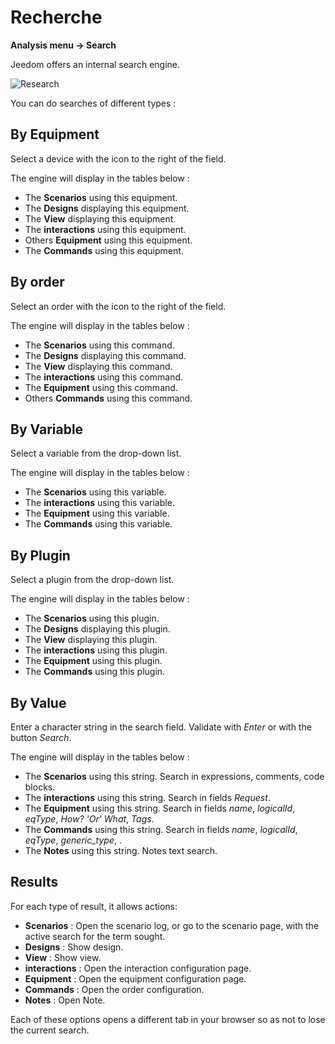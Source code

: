 # Recherche
**Analysis menu → Search**

Jeedom offers an internal search engine.

![Research](./images/search_intro.gif)

You can do searches of different types :

## By Equipment

Select a device with the icon to the right of the field.

The engine will display in the tables below :

- The **Scenarios** using this equipment.
- The **Designs** displaying this equipment.
- The **View** displaying this equipment.
- The **interactions** using this equipment.
- Others **Equipment** using this equipment.
- The **Commands** using this equipment.

## By order

Select an order with the icon to the right of the field.

The engine will display in the tables below :

- The **Scenarios** using this command.
- The **Designs** displaying this command.
- The **View** displaying this command.
- The **interactions** using this command.
- The **Equipment** using this command.
- Others **Commands** using this command.

## By Variable

Select a variable from the drop-down list.

The engine will display in the tables below :

- The **Scenarios** using this variable.
- The **interactions** using this variable.
- The **Equipment** using this variable.
- The **Commands** using this variable.

## By Plugin

Select a plugin from the drop-down list.

The engine will display in the tables below :

- The **Scenarios** using this plugin.
- The **Designs** displaying this plugin.
- The **View** displaying this plugin.
- The **interactions** using this plugin.
- The **Equipment** using this plugin.
- The **Commands** using this plugin.

## By Value

Enter a character string in the search field. Validate with *Enter* or with the button *Search*.

The engine will display in the tables below :

- The **Scenarios** using this string.
	Search in expressions, comments, code blocks.
- The **interactions** using this string.
	Search in fields *Request*.
- The **Equipment** using this string.
	Search in fields *name*, *logicalId*, *eqType*, *How? 'Or' What*, *Tags*.
- The **Commands** using this string.
	Search in fields *name*, *logicalId*, *eqType*, *generic_type*, .
- The **Notes** using this string.
	Notes text search.

## Results

For each type of result, it allows actions:
- **Scenarios** : Open the scenario log, or go to the scenario page, with the active search for the term sought.
- **Designs** : Show design.
- **View** : Show view.
- **interactions** : Open the interaction configuration page.
- **Equipment** : Open the equipment configuration page.
- **Commands** : Open the order configuration.
- **Notes** : Open Note.

Each of these options opens a different tab in your browser so as not to lose the current search.

